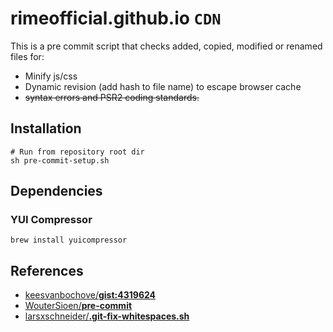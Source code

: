 # rimeofficial.github.io `CDN`

This is a pre commit script that checks added, copied, modified or renamed files for:

- Minify js/css
- Dynamic revision (add hash to file name) to escape browser cache
- ~~syntax errors and PSR2 coding standards.~~

## Installation

``` shell
# Run from repository root dir
sh pre-commit-setup.sh
```

## Dependencies

### YUI Compressor

``` shell
brew install yuicompressor
```

## References

- [keesvanbochove/**gist:4319624**](https://gist.github.com/keesvanbochove/4319624)
- [WouterSioen/**pre-commit**](https://github.com/WouterSioen/pre-commit)
- [larsxschneider/**.git-fix-whitespaces.sh**](https://gist.github.com/larsxschneider/3957621)